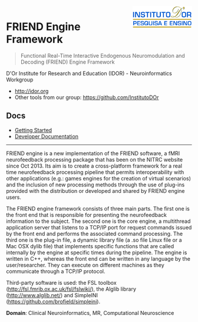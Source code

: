 <img align="right" height="60" src="Documents/logo.png">

# FRIEND Engine Framework
> Functional Real-Time Interactive Endogenous Neuromodulation and Decoding (FRIEND) Engine Framework


D'Or Institute for Research and Education (IDOR) - Neuroinformatics Workgroup

* http://idor.org
* Other tools from our group: https://github.com/InstitutoDOr


## Docs

* [Getting Started](Documents/getting-started/README.md)   
* [Developer Documentation](Documents/developer/README.md)


---


FRIEND engine is a new implementation of the FRIEND software, a fMRI neurofeedback processing package that has been on the NITRC website since Oct 2013. Its aim is to create a cross-platform framework for a real time neurofeedback processing pipeline that permits interoperability with other applications (e.g.: games engines for the creation of virtual scenarios) and the inclusion of new processing methods through the use of plug-ins provided with the distribution or developed and shared by FRIEND engine users. 

The FRIEND engine framework consists of three main parts. The first one is the front end that is responsible for presenting the neurofeedback information to the subject. The second one is the core engine, a multithread application server that listens to a TCP/IP port for request commands issued by the front end and performs the associated command processing. The third one is the plug-in file, a dynamic library file (a .so file Linux file or a Mac OSX dylib file) that implements specific functions that are called internally by the engine at specific times during the pipeline. The engine is written in C++, whereas the front end can be written in any language by the user/researcher. They can execute on different machines as they communicate through a TCP/IP protocol. 

Third-party software is used: the FSL toolbox (http://fsl.fmrib.ox.ac.uk/fsl/fslwiki/), the Alglib library (http://www.alglib.net/) and SimpleINI (https://github.com/brofield/simpleini).

**Domain**: Clinical Neuroinformatics, MR, Computational Neuroscience

